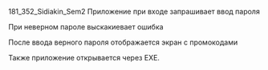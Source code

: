 181_352_Sidiakin_Sem2
Приложение при входе запрашивает ввод пароля 

При неверном пароле выскакиевает ошибка

После ввода верного пароля отображается экран с промокодами

Также приложение открывается через EXE.
